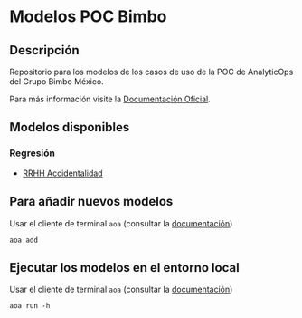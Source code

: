 # Modelos POC Bimbo

## Descripción

Repositorio para los modelos de los casos de uso de la POC de AnalyticOps del Grupo Bimbo México.

Para más información visite la [Documentación Oficial](https://docs.tdaoa.com).

## Modelos disponibles

### Regresión

- [RRHH Accidentalidad](./model_definitions/55d524c7-657a-443f-bde5-69f137c207ec)

## Para añadir nuevos modelos

Usar el cliente de terminal `aoa` (consultar la [documentación](https://docs.tdaoa.com/04_user_guide/12_command_line_interface.html#aoa-add))

```
aoa add
```

## Ejecutar los modelos en el entorno local

Usar el cliente de terminal `aoa` (consultar la [documentación](https://docs.tdaoa.com/04_user_guide/12_command_line_interface.html#aoa-run))


```
aoa run -h
```

